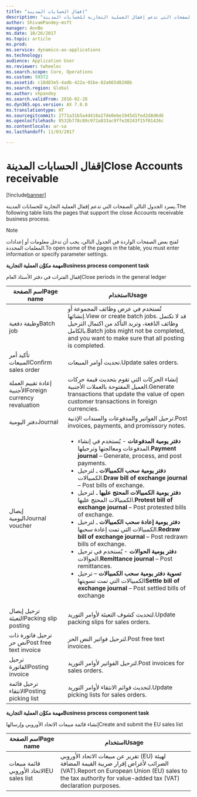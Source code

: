 ```yaml
---
title: "إقفال الحسابات المدينة"
description: "يسرد الموضوع التالي الصفحات التي تدعم إقفال العملية التجارية للحسابات المدينة."
author: ShivamPandey-msft
manager: AnnBe
ms.date: 10/26/2017
ms.topic: article
ms.prod: 
ms.service: dynamics-ax-applications
ms.technology: 
audience: Application User
ms.reviewer: twheeloc
ms.search.scope: Core, Operations
ms.custom: 59372
ms.assetid: c18d83e5-4adb-422a-91be-82a665d8288b
ms.search.region: Global
ms.author: shpandey
ms.search.validFrom: 2016-02-28
ms.dyn365.ops.version: AX 7.0.0
ms.translationtype: HT
ms.sourcegitcommit: 2771a31b5a4d418a27de0ebe1945d1fed2d8d6d6
ms.openlocfilehash: 8532b778c89c972a833ac9ffe28243f15f01426c
ms.contentlocale: ar-sa
ms.lasthandoff: 11/03/2017

---
```


# <a name="close-accounts-receivable"></a><span data-ttu-id="4e73c-103">إقفال الحسابات المدينة</span><span class="sxs-lookup"><span data-stu-id="4e73c-103">Close Accounts receivable</span></span>

[!include[banner](../includes/banner.md)]




<span data-ttu-id="4e73c-104">يسرد الجدول التالي الصفحات التي تدعم إقفال العملية التجارية للحسابات المدينة.</span><span class="sxs-lookup"><span data-stu-id="4e73c-104">The following table lists the pages that support the close Accounts receivable business process.</span></span>

> [!NOTE] 
> <span data-ttu-id="4e73c-105">لفتح بعض الصفحات الواردة في الجدول التالي، يجب أن تدخل معلومات أو إعدادات المعلمات المحددة.</span><span class="sxs-lookup"><span data-stu-id="4e73c-105">To open some of the pages in the table, you must enter information or specify parameter settings.</span></span>

<span data-ttu-id="4e73c-106">**مهمة مكوِّن العملية التجارية**</span><span class="sxs-lookup"><span data-stu-id="4e73c-106">**Business process component task**</span></span>                   

<span data-ttu-id="4e73c-107">إقفال الفترات في دفتر الأستاذ العام</span><span class="sxs-lookup"><span data-stu-id="4e73c-107">Close periods in the general ledger</span></span>

| <span data-ttu-id="4e73c-108">اسم الصفحة</span><span class="sxs-lookup"><span data-stu-id="4e73c-108">Page name</span></span>                            | <span data-ttu-id="4e73c-109">استخدام</span><span class="sxs-lookup"><span data-stu-id="4e73c-109">Usage</span></span>                                                                                      |
|--------------------------------------|--------------------------------------------------------------------------------------------|
|<span data-ttu-id="4e73c-110">وظيفة دفعية</span><span class="sxs-lookup"><span data-stu-id="4e73c-110">Batch job</span></span>                             | <span data-ttu-id="4e73c-111">تُستخدم في عرض وظائف المجموعة أو إنشائها.</span><span class="sxs-lookup"><span data-stu-id="4e73c-111">View or create batch jobs.</span></span> <span data-ttu-id="4e73c-112">قد لا تكتمل وظائف الدُفعة، وتريد التأكد من اكتمال الترحيل بالكامل.</span><span class="sxs-lookup"><span data-stu-id="4e73c-112">Batch jobs might not be completed, and you want to make sure that all posting is completed.</span></span>                                                                                                               |
|<span data-ttu-id="4e73c-113">تأكيد أمر المبيعات</span><span class="sxs-lookup"><span data-stu-id="4e73c-113">Confirm sales order</span></span>                   | <span data-ttu-id="4e73c-114">تحديث أوامر المبيعات.</span><span class="sxs-lookup"><span data-stu-id="4e73c-114">Update sales orders.</span></span>                                                                       |
|<span data-ttu-id="4e73c-115">إعادة تقييم العملة الأجنبية</span><span class="sxs-lookup"><span data-stu-id="4e73c-115">Foreign currency revaluation</span></span>          | <span data-ttu-id="4e73c-116">إنشاء الحركات التي تقوم بتحديث قيمة حركات العميل المفتوحة بالعملات الأجنبية.</span><span class="sxs-lookup"><span data-stu-id="4e73c-116">Generate transactions that update the value of open customer transactions in foreign currencies.</span></span>                                                                                                                         |
| <span data-ttu-id="4e73c-117">دفتر اليومية</span><span class="sxs-lookup"><span data-stu-id="4e73c-117">Journal</span></span>                              | <span data-ttu-id="4e73c-118">ترحيل الفواتير والمدفوعات والسندات الإذنية.</span><span class="sxs-lookup"><span data-stu-id="4e73c-118">Post invoices, payments, and promissory notes.</span></span>                                             |
| <span data-ttu-id="4e73c-119">إيصال اليومية</span><span class="sxs-lookup"><span data-stu-id="4e73c-119">Journal voucher</span></span>                      |<ul><li><span data-ttu-id="4e73c-120">**دفتر يومية المدفوعات** - يُستخدم في إنشاء المدفوعات ومعالجتها وترحيلها.</span><span class="sxs-lookup"><span data-stu-id="4e73c-120">**Payment journal** – Generate, process, and post payments.</span></span></li><li><span data-ttu-id="4e73c-121">**‏‏دفتر يومية سحب الكمبيالات** ـ لترحيل الكمبيالات.</span><span class="sxs-lookup"><span data-stu-id="4e73c-121">**Draw bill of exchange journal** – Post bills of exchange.</span></span></li><li><span data-ttu-id="4e73c-122">**‏‏دفتر يومية الكمبيالات المحتج عليها** ـ لترحيل الكمبيالات المحتج عليها.</span><span class="sxs-lookup"><span data-stu-id="4e73c-122">**Protest bill of exchange journal** – Post protested bills of exchange.</span></span></li><li><span data-ttu-id="4e73c-123">**دفتر يومية إعادة سحب الكمبيالات** ـ لترحيل الكمبيالات التي تمت إعادة سحبها.</span><span class="sxs-lookup"><span data-stu-id="4e73c-123">**Redraw bill of exchange journal** – Post redrawn bills of exchange.</span></span></li><li><span data-ttu-id="4e73c-124">**دفتر يومية الحوالات** - يُستخدم في ترحيل الحوالات.</span><span class="sxs-lookup"><span data-stu-id="4e73c-124">**Remittance journal** – Post remittances.</span></span></li><li><span data-ttu-id="4e73c-125">**تسوية دفتر يومية سحب الكمبيالات** – ترحيل الكمبيالات التي تمت تسويتها</span><span class="sxs-lookup"><span data-stu-id="4e73c-125">**Settle bill of exchange journal** – Post settled bills of exchange</span></span></li></ul>                   |
| <span data-ttu-id="4e73c-126">ترحيل إيصال التعبئة</span><span class="sxs-lookup"><span data-stu-id="4e73c-126">Packing slip posting</span></span>                 | <span data-ttu-id="4e73c-127">لتحديث كشوف التعبئة لأوامر التوريد.</span><span class="sxs-lookup"><span data-stu-id="4e73c-127">Update packing slips for sales orders.</span></span>                                                     |
| <span data-ttu-id="4e73c-128">ترحيل فاتورة ذات نص حر</span><span class="sxs-lookup"><span data-stu-id="4e73c-128">Post free text invoice</span></span>               | <span data-ttu-id="4e73c-129">لترحيل فواتير النص الحر.</span><span class="sxs-lookup"><span data-stu-id="4e73c-129">Post free text invoices.</span></span>                                                                   |
| <span data-ttu-id="4e73c-130">ترحيل الفاتورة</span><span class="sxs-lookup"><span data-stu-id="4e73c-130">Posting invoice</span></span>                      | <span data-ttu-id="4e73c-131">لترحيل الفواتير لأوامر التوريد.</span><span class="sxs-lookup"><span data-stu-id="4e73c-131">Post invoices for sales orders.</span></span>                                                            |
| <span data-ttu-id="4e73c-132">ترحيل قائمة الانتقاء</span><span class="sxs-lookup"><span data-stu-id="4e73c-132">Posting picking list</span></span>                 |<span data-ttu-id="4e73c-133">لتحديث قوائم الانتقاء لأوامر التوريد.</span><span class="sxs-lookup"><span data-stu-id="4e73c-133">Update picking lists for sales orders.</span></span>                                                      |

<span data-ttu-id="4e73c-134">**مهمة مكوِّن العملية التجارية**</span><span class="sxs-lookup"><span data-stu-id="4e73c-134">**Business process component task**</span></span>   

<span data-ttu-id="4e73c-135">إنشاء قائمة مبيعات الاتحاد الأوروبي وإرسالها</span><span class="sxs-lookup"><span data-stu-id="4e73c-135">Create and submit the EU sales list</span></span>

| <span data-ttu-id="4e73c-136">اسم الصفحة</span><span class="sxs-lookup"><span data-stu-id="4e73c-136">Page name</span></span>                            | <span data-ttu-id="4e73c-137">استخدام</span><span class="sxs-lookup"><span data-stu-id="4e73c-137">Usage</span></span>                                                                                      |
|--------------------------------------|--------------------------------------------------------------------------------------------|
|<span data-ttu-id="4e73c-138">قائمة مبيعات الاتحاد الأوروبي</span><span class="sxs-lookup"><span data-stu-id="4e73c-138">EU sales list</span></span>                         | <span data-ttu-id="4e73c-139">تقرير عن مبيعات الاتحاد الأوروبي (EU) لهيئة الضرائب لأغراض إقرار ضريبة القيمة المضافة (VAT).</span><span class="sxs-lookup"><span data-stu-id="4e73c-139">Report on European Union (EU) sales to the tax authority for value-added tax (VAT) declaration purposes.</span></span>                                                                                                                           |







